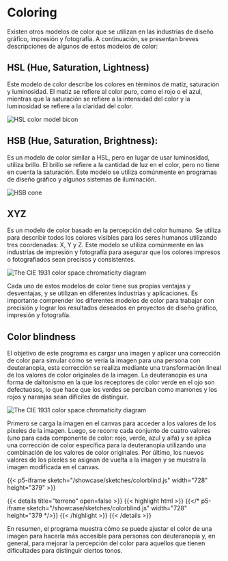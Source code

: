 # Coloring

Existen otros modelos de color que se utilizan en las industrias de diseño gráfico, impresión y fotografía. A continuación, se presentan breves descripciones de algunos de estos modelos de color:

## HSL (Hue, Saturation, Lightness)

Este modelo de color describe los colores en términos de matiz, saturación y luminosidad. El matiz se refiere al color puro, como el rojo o el azul, mientras que la saturación se refiere a la intensidad del color y la luminosidad se refiere a la claridad del color.

![HSL color model bicon](https://encrypted-tbn0.gstatic.com/images?q=tbn:ANd9GcThkerXjR7QIRwifmls2Wtt2HIj1i0j1IbyWTr9CwAzNOSmzpsyf8Tdra8TDPl205kk8lk&usqp=CAU)

## HSB (Hue, Saturation, Brightness):

Es un modelo de color similar a HSL, pero en lugar de usar luminosidad, utiliza brillo. El brillo se refiere a la cantidad de luz en el color, pero no tiene en cuenta la saturación. Este modelo se utiliza comúnmente en programas de diseño gráfico y algunos sistemas de iluminación.

![HSB cone](https://substackcdn.com/image/fetch/f_auto,q_auto:good,fl_progressive:steep/https%3A%2F%2Fbucketeer-e05bbc84-baa3-437e-9518-adb32be77984.s3.amazonaws.com%2Fpublic%2Fimages%2Fbc50cb9b-fdb2-4239-acea-8f24b9516b47_375x375.png)

## XYZ

Es un modelo de color basado en la percepción del color humano. Se utiliza para describir todos los colores visibles para los seres humanos utilizando tres coordenadas: X, Y y Z. Este modelo se utiliza comúnmente en las industrias de impresión y fotografía para asegurar que los colores impresos o fotografiados sean precisos y consistentes.

![The CIE 1931 color space chromaticity diagram](https://www.researchgate.net/publication/269328324/figure/fig1/AS:357737004322816@1462302556661/y-chromaticity-diagram-of-CIE-XYZ-color-space.png)

Cada uno de estos modelos de color tiene sus propias ventajas y desventajas, y se utilizan en diferentes industrias y aplicaciones. Es importante comprender los diferentes modelos de color para trabajar con precisión y lograr los resultados deseados en proyectos de diseño gráfico, impresión y fotografía.

## Color blindness

El objetivo de este programa es cargar una imagen y aplicar una corrección de color para simular cómo se vería la imagen para una persona con deuteranopia, esta corrección se realiza mediante una transformación lineal de los valores de color originales de la imagen. La deuteranopia es una forma de daltonismo en la que los receptores de color verde en el ojo son defectuosos, lo que hace que los verdes se perciban como marrones y los rojos y naranjas sean difíciles de distinguir.

![The CIE 1931 color space chromaticity diagram](https://images.ctfassets.net/u4vv676b8z52/1pog1a6vst4lCobfROxD7m/4174e272b7d1c731533e4537952a2343/enchroma-glasses-678x446-compressor.jpg?fm=jpg&q=80)

Primero se carga la imagen en el canvas para acceder a los valores de los píxeles de la imagen. Luego, se recorre cada conjunto de cuatro valores (uno para cada componente de color: rojo, verde, azul y alfa) y se aplica una corrección de color específica para la deuteranopia utilizando una combinación de los valores de color originales. Por último, los nuevos valores de los píxeles se asignan de vuelta a la imagen  y se muestra la imagen modificada en el canvas.

{{< p5-iframe sketch="/showcase/sketches/colorblind.js" width="728" height="379" >}}

{{< details title="terreno" open=false >}}
{{< highlight html >}}
{{</* p5-iframe sketch="/showcase/sketches/colorblind.js" width="728" height="379 */>}}
{{< /highlight >}}
{{< /details >}}

En resumen, el programa muestra cómo se puede ajustar el color de una imagen para hacerla más accesible para personas con deuteranopía y, en general, para mejorar la percepción del color para aquellos que tienen dificultades para distinguir ciertos tonos.
